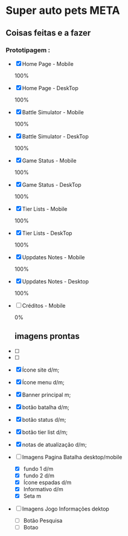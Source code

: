 # Super auto pets META

## Coisas feitas e a fazer 
### Prototipagem :

- [x] Home Page - Mobile

  100%

- [x] Home Page - DeskTop

  100%

- [x] Battle Simulator - Mobile

  100%

- [x] Battle Simulator - DeskTop

  100%

- [x] Game Status - Mobile

  100%

- [x] Game Status - DeskTop

  100%

- [x] Tier Lists - Mobile

  100%

- [x] Tier Lists - DeskTop

  100%

- [x] Uppdates Notes - Mobile

  100%

- [x] Uppdates Notes - Desktop

  100%

- [ ] Créditos - Mobile

  0%

  ## imagens prontas 

- [ ] 

- [ ] 

  - [x] Ícone site d/m;
  - [x] Ícone menu d/m;
  - [x] Banner principal m;
  - [x] botão batalha d/m;
  - [x] botão status d/m;
  - [x] botão tier list d/m;
  - [x] notas de atualização d/m;

- [ ] Imagens  Pagina Batalha desktop/mobile

  - [x] fundo 1 d/m
  - [x] fundo 2 d/m
  - [x] Ícone espadas d/m
  - [x] Informativo d/m
  - [x] Seta m
  
- [ ] Imagens Jogo Informações dektop

  - [ ] Botão Pesquisa
  - [ ] Botao 
